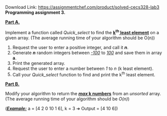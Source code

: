 Download Link: https://assignmentchef.com/product/solved-cecs328-lab3
<br>
<strong>Programming assignment 3. </strong>

<strong><u>Part A.</u></strong>

Implement a function called <em>Quick_select</em> to find the <strong><u>k</u><sup>th</sup><u> least element</u></strong> on a given array. (The average running time of your algorithm should be O(n))

<ol>

 <li>Request the user to enter a positive integer, and call it <strong><em>n</em></strong>.</li>

 <li>Generate <strong><em>n</em></strong> random integers between <em><u>-100</u></em> to<em> <u>100</u></em> and save them in array <strong>a</strong>.</li>

 <li>Print the generated array.</li>

 <li>Request the user to enter a number between <em>1</em> to <em>n </em>(k least element).</li>

 <li>Call your <em>Quick_select</em> function to find and print the k<sup>th</sup> least element.</li>

</ol>

<strong><u>Part B.</u></strong>

Modify your algorithm to return the <strong><em><u>max </u></em><u>k numbers</u></strong> from an <em>unsorted</em> array. (The average running time of your algorithm should be <em>O(n)</em>)




(<strong><em><u>Example:</u></em></strong> a = [4 2 0 10 1 6], k = 3 ➔ Output = [4 10 6])


